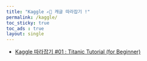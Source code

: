 ```yaml
---
title: "Kaggle ✍🏻 캐글 따라잡기 !"
permalink: /kaggle/
toc_sticky: true
toc_ads : true
layout: single
---
```

  
- [Kaggle 따라잡기 #01 : Titanic Tutorial (for Beginner)](https://happy-jihye.github.io/kaggle/kaggle-1/)